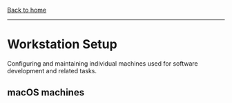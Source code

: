 [Back to home](../README.md)

---

# Workstation Setup

Configuring and maintaining individual machines used for software development and related tasks.

## macOS machines

